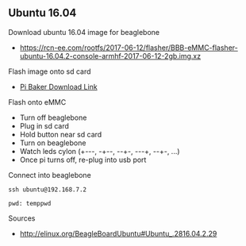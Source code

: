 ## Ubuntu 16.04
Download ubuntu 16.04 image for beaglebone
- https://rcn-ee.com/rootfs/2017-06-12/flasher/BBB-eMMC-flasher-ubuntu-16.04.2-console-armhf-2017-06-12-2gb.img.xz

Flash image onto sd card
- [Pi Baker Download Link](https://www.atlas-scientific.com/_files/software/ApplePi-Baker.zip)

Flash onto eMMC
- Turn off beaglebone
- Plug in sd card
- Hold button near sd card
- Turn on beaglebone
- Watch leds cylon (+---, -+--, --+-, ---+, --+-, ...)
- Once pi turns off, re-plug into usb port

Connect into beaglebone
```
ssh ubuntu@192.168.7.2

pwd: temppwd
```

Sources
- http://elinux.org/BeagleBoardUbuntu#Ubuntu_.2816.04.2.29

